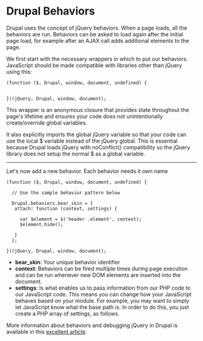 # Drupal Behaviors

Drupal uses the concept of jQuery behaviors. When a page loads, all the behaviors are run. Behaviors can be asked to load again after the initial page load, for example after an AJAX call adds additional elements to the page. 

We first start with the necessary wrappers in which to put our behaviors. JavaScript should be made compatible with libraries other than jQuery using this:

```
(function ($, Drupal, window, document, undefined) {

 
})(jQuery, Drupal, window, document);
```

This wrapper is an anonymous closure that provides state throughout the page's lifetime and ensures your code does not unintentionally create/override global variables.

It also explicitly imports the global jQuery variable so that your code can use the local $ variable instead of the jQuery global. This is essential because Drupal loads jQuery with noConflict() compatibility so the jQuery library does not setup the normal $ as a global variable.

---

Let's now add a new behavior. Each behavior needs it own name
```
(function ($, Drupal, window, document, undefined) {

  // Use the sample behavior pattern below
  
  Drupal.behaviors.bear_skin = {
   attach: function (context, settings) {
     
     var $element = $('header .element', context);
     $element.hide();
  
   }
  };
 
})(jQuery, Drupal, window, document);
```

* **bear_skin**: Your unique behavior identifier
* **context**: Behaviors can be fired multiple times during page execution and can be run whenever new DOM elements are inserted into the document.
* **settings**: Is what enables us to pass information from our PHP code to our JavaScript code. This means you can change how your JavaScript behaves based on your module. For example, you may want to simply let JavaScript know what the base path is. In order to do this, you just create a PHP array of settings, as follows.

More information about behaviors and debugging jQuery in Drupal is available in this [excellent article](https://www.lullabot.com/articles/understanding-javascript-behaviors-in-drupal).